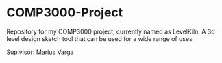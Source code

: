 # COMP3000-Project
Repository for my COMP3000 project, currently named as LevelKiln. A 3d level design sketch tool that can be used for a wide range of uses

Supivisor: Marius Varga
